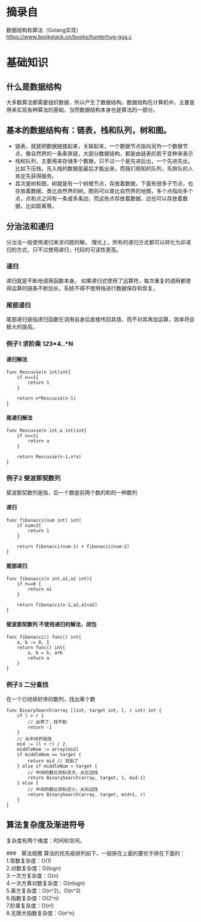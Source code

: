 
# 摘录自
数据结构和算法（Golang实现）  
https://www.bookstack.cn/books/hunterhug-goa.c

# 基础知识
## 什么是数据结构
大多数算法都需要组织数据，所以产生了数据结构。数据结构在计算机中，主要是用来实现各种算法的基础，当然数据结构本身也是算法的一部分。  
## 基本的数据结构有：链表，栈和队列，树和图。  
* 链表，就是把数据链接起来，关联起来，一个数据节点指向另外一个数据节点，像自然界的一条条铁链，大部分数据结构，都是由链表的若干变种来表示
* 栈和队列，主要用来存储多个数据，只不过一个是先进后出，一个先进先出。比如下压栈，先入栈的数据是最后才能出来，而我们熟知的队列，先排队的人肯定先获得服务。
* 其次是树和图，树就是有一个树根节点，存放着数据，下面有很多子节点，也存放着数据，类比自然界的树。图则可以类比自然界的地图，多个点指向多个点，点和点之间有一条或多条边，而这些点存放着数据，边也可以存放着数据，比如距离等。


## 分治法和递归
分治法一般使用递归来求问题的解。
理论上，所有的递归方式都可以转化为非递归的方式，只不过使用递归，代码的可读性更高。

### 递归
递归就是不断地调用函数本身。
如果递归式使用了运算符，每次重复的调用都使得运算的链条不断加长，系统不得不使用栈进行数据保存和恢复。
### 尾部递归
尾部递归是指递归函数在调用自身后直接传回其值，而不对其再加运算，效率将会极大的提高。

### 例子1 求阶乘 1*2*3*4..*N

#### 递归解法
```
func Rescuvie(n int)int{
    if n==1{
        return 1
    }

    return n*Rescuvie(n-1)
}
```
#### 尾递归解法
```
func Rescuvie(n int,a int)int{
    if n==1{
        return a
    }

    return Rescuvie(n-1,n*a)
}
```

### 例子2 斐波那契数列
斐波那契数列是指，后一个数是前两个数的和的一种数列
#### 递归
```
func fibonacci(num int) int{
	if num<2{
		return 1
	}
	
	return fibonacci(num-1) + fibonacci(num-2)
}
```
#### 尾部递归
```
func fibonacci(n int,a1,a2 int){
    if n==0 {
        return a1
    }

    return fibonacci(n-1,a2,a1+a2)
}
```
#### 斐波那契数列 不使用递归的解法，闭包
```
func fibonacci() func() int{
	a, b := 0, 1
	return func() int{
		a, b = b, a+b
		return a
	}
}
```

### 例子3 二分查找
在一个已经排好序的数列，找出某个数
```
func BinarySearch(array []int, target int, l, r int) int {
    if l > r {
        // 出界了，找不到
        return -1
    }
    // 从中间开始找
    mid := (l + r) / 2
    middleNum := array[mid]
    if middleNum == target {
        return mid // 找到了
    } else if middleNum > target {
        // 中间的数比目标还大，从左边找
        return BinarySearch(array, target, 1, mid-1)
    } else {
        // 中间的数比目标还小，从右边找
        return BinarySearch(array, target, mid+1, r)
    }
}
```


## 算法复杂度及渐进符号
复杂度有两个维度：时间和空间。

###　算法规模
算法的优先级排列如下，一般排在上面的要优于排在下面的：　　
1.常数复杂度：O(1)  
2.对数复杂度：O(logn)  
3.一次方复杂度：O(n)  
4.一次方乘对数复杂度：O(nlogn)  
5.乘方复杂度：O(n^2)，O(n^3)  
6.指数复杂度：O(2^n)  
7.阶乘复杂度：O(n!)  
8.无限大指数复杂度：O(n^n)  